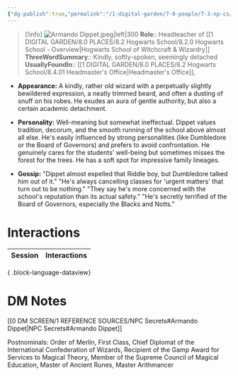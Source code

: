 ```yaml
---
{"dg-publish":true,"permalink":"/1-digital-garden/7-0-people/7-3-np-cs/armando-dippet/","tags":["#person","hogwarts","hogwarts-faculty","professor","slytherin"]}
---
```


>[!info] 
>![Armando Dippet.jpeg|left|300](/img/user/1%20DIGITAL%20GARDEN/7.0%20PEOPLE/7.3%20NPCs/Headshots/Armando%20Dippet.jpeg)
>**Role**:: Headteacher of [[1 DIGITAL GARDEN/8.0 PLACES/8.2 Hogwarts School/8.2.0 Hogwarts School - Overview\|Hogwarts School of Witchcraft & Wizardry]]
>**ThreeWordSummary**:: Kindly, softly-spoken, seemingly detached
>**UsuallyFoundIn**:: [[1 DIGITAL GARDEN/8.0 PLACES/8.2 Hogwarts School/8.4.01 Headmaster's Office\|Headmaster's Office]], 

- **Appearance:** A kindly, rather old wizard with a perpetually slightly bewildered expression, a neatly trimmed beard, and often a dusting of snuff on his robes. He exudes an aura of gentle authority, but also a certain academic detachment.
    
- **Personality:** Well-meaning but somewhat ineffectual. Dippet values tradition, decorum, and the smooth running of the school above almost all else. He's easily influenced by strong personalities (like Dumbledore or the Board of Governors) and prefers to avoid confrontation. He genuinely cares for the students' well-being but sometimes misses the forest for the trees. He has a soft spot for impressive family lineages.
    
- **Gossip:** "Dippet almost expelled that Riddle boy, but Dumbledore talked him out of it." "He's always cancelling classes for 'urgent matters' that turn out to be nothing." "They say he's more concerned with the school's reputation than its actual safety." "He's secretly terrified of the Board of Governors, especially the Blacks and Notts."

# Interactions

| Session | Interactions |
| ------- | ------------ |

{ .block-language-dataview}


# DM Notes

[[0 DM SCREEN/1 REFERENCE SOURCES/NPC Secrets#Armando Dippet\|NPC Secrets#Armando Dippet]]

Postnominals: Order of Merlin, First Class, Chief Diplomat of the International Confederation of Wizards, Recipient of the Gamp Award for Services to Magical Theory, Member of the Supreme Council of Magical Education, Master of Ancient Runes, Master Arithmancer